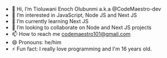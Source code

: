 - 👋 Hi, I’m Tioluwani Enoch Olubunmi a.k.a @CodeMaestro-dev
- 👀 I’m interested in JavaScript, Node JS and Next JS 
- 🌱 I’m currently learning Next JS
- 💞️ I’m looking to collaborate on Node and Next JS projects
- 📫 How to reach me codemaestro101@gmail.com
- 😄 Pronouns: he/him
- ⚡ Fun fact: I really love programming and I'm 16 years old.

<!---
CodeMaestro-dev/CodeMaestro-dev is a ✨ special ✨ repository because its `README.md` (this file) appears on your GitHub profile.
You can click the Preview link to take a look at your changes.
--->
